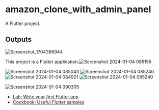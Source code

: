 # amazon_clone_with_admin_panel

A Flutter project.

## Outputs
![Screenshot_1704386944](https://github.com/musaIbrahim1995/Amazon-clone-Fullstack-With-Admin-Panel/assets/155387726/1f8ceb32-b196-4b78-9fcb-b5b374fe7a85)


This project is a Flutter application.![Screenshot 2024-01-04 085155](https://github.com/musaIbrahim1995/Amazon-clone-Fullstack-With-Admin-Panel/assets/155387726/622884b0-e704-4b27-b31e-5fad7149c66f)

![Screenshot 2024-01-04 085043](https://github.com/musaIbrahim1995/Amazon-clone-Fullstack-With-Admin-Panel/assets/155387726/529db0c7-103f-4636-9aec-26c4af464fb6)
![Screenshot 2024-01-04 085240](https://github.com/musaIbrahim1995/Amazon-clone-Fullstack-With-Admin-Panel/assets/155387726/63f9df8d-91f4-49f1-afee-0a2b2741a51c)
![Screenshot 2024-01-04 084921](https://github.com/musaIbrahim1995/Amazon-clone-Fullstack-With-Admin-Panel/assets/155387726/d5267bc3-0177-4238-ac46-62126421ae26)
![Screenshot 2024-01-04 085240](https://github.com/musaIbrahim1995/Amazon-clone-Fullstack-With-Admin-Panel/assets/155387726/aabe79d6-fefe-4583-aef5-c472c2df3dcb)


![Screenshot 2024-01-04 090305](https://github.com/musaIbrahim1995/Amazon-clone-Fullstack-With-Admin-Panel/assets/155387726/08875461-fb6d-43b5-8376-34b8d7afa601)


- [Lab: Write your first Flutter app](https://flutter.dev/docs/get-started/codelab)
- [Cookbook: Useful Flutter samples](https://flutter.dev/docs/cookbook)


